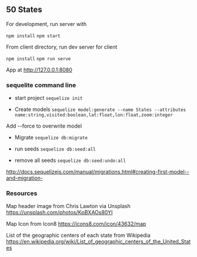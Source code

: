 ## 50 States 

For development, run server with 

`npm install`
`npm start`

From client directory, run dev server for client

`npm install`
`npm run serve`

App at http://127.0.0.1:8080


### sequelite command line 

- start project 
`sequelize init` 

- Create models 
`sequelize model:generate --name States --attributes name:string,visited:boolean,lat:float,lon:float,zoom:integer`

Add --force to overwrite model

- Migrate 
`sequelize db:migrate`

- run seeds 
`sequelize db:seed:all`
- remove all seeds 
`sequelize db:seed:undo:all`

http://docs.sequelizejs.com/manual/migrations.html#creating-first-model--and-migration-

### Resources 

Map header image from Chris Lawton via Unsplash
https://unsplash.com/photos/KpBXAOs80YI

Map Icon from Icon8
https://icons8.com/icon/43632/map

List of the geographic centers of each state from Wikipedia
https://en.wikipedia.org/wiki/List_of_geographic_centers_of_the_United_States
